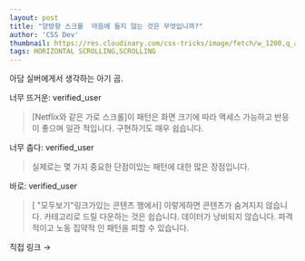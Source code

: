 ```yaml
---
layout: post
title: "양방향 스크롤  마음에 들지 않는 것은 무엇입니까?"
author: 'CSS Dev'
thumbnail: https://res.cloudinary.com/css-tricks/image/fetch/w_1200,q_auto,f_auto/https://css-tricks.com/wp-content/uploads/2020/11/link-to-each-category.png
tags: HORIZONTAL SCROLLING,SCROLLING
---
```



아담 실버에게서 생각하는 아기 곰.
 

너무 뜨거운:
 verified_user

> [Netflix와 같은 가로 스크롤]이 패턴은 화면 크기에 따라 액세스 가능하고 반응이 좋으며 일관 적입니다.
 구현하기도 매우 쉽습니다.
 

너무 춥다:
 verified_user

> 실제로는 몇 가지 중요한 단점이있는 패턴에 대한 많은 장점입니다.
 

바로:
 verified_user

> [ "모두보기"링크가있는 콘텐츠 행에서] 이렇게하면 콘텐츠가 숨겨지지 않습니다.
 카테고리로 드릴 다운하는 것은 쉽습니다.
 데이터가 낭비되지 않습니다.
 파격적이고 노동 집약적 인 패턴을 피할 수 있습니다.
 

직접 링크 →
 